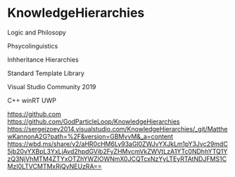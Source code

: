 # KnowledgeHierarchies
Logic and Philosopy

Phsycolinguistics

Inhheritance Hierarchies

Standard Template Library

Visual Studio Community 2019

C++ winRT UWP

https://github.com
https://github.com/GodParticleLoop/KnowledgeHierarchies
https://sergeizoey2014.visualstudio.com/KnowledgeHierarchies/_git/MatthewKannonA2G?path=%2F&version=GBMvvM&_a=content
https://wbd.ms/share/v2/aHR0cHM6Ly93aGl0ZWJvYXJkLm1pY3Jvc29mdC5jb20vYXBpL3YxLjAvd2hpdGVib2FyZHMvcmVkZWVtLzA1YTc0NDhhYTQ1YzQ3NjVhMTM4ZTYxOTZhYWZlOWNmX0JCQTcxNzYyLTEyRTAtNDJFMS1CMzI0LTVCMTMxRjQyNEUzRA==
